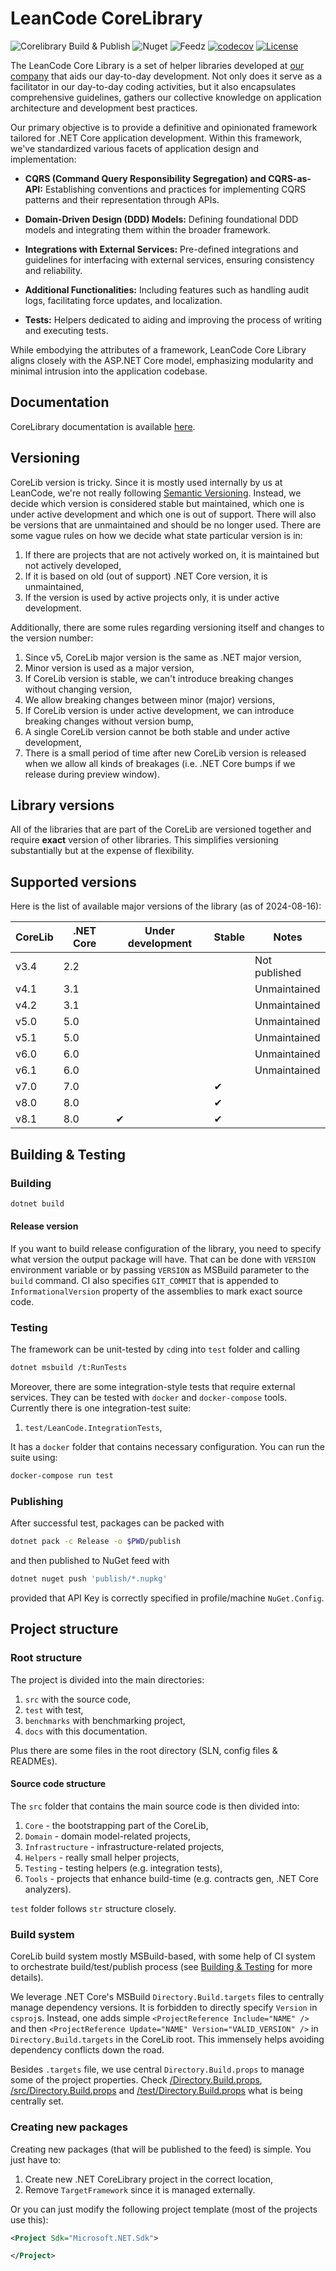 # LeanCode CoreLibrary

![Corelibrary Build & Publish](https://github.com/leancodepl/corelibrary/workflows/Corelibrary%20Build%20&%20Publish/badge.svg)
![Nuget](https://img.shields.io/nuget/vpre/LeanCode.Components)
![Feedz](https://img.shields.io/feedz/v/leancode/public/LeanCode.Components)
[![codecov](https://codecov.io/gh/leancodepl/corelibrary/branch/v5.0/graph/badge.svg?token=ROFNA3WTTD)](https://codecov.io/gh/leancodepl/corelibrary)
[![License](https://img.shields.io/badge/License-Apache_2.0-green.svg)](https://www.apache.org/licenses/LICENSE-2.0)

The LeanCode Core Library is a set of helper libraries developed at [our company](https://leancode.co/) that aids our day-to-day development. Not only does it serve as a facilitator in our day-to-day coding activities, but it also encapsulates comprehensive guidelines, gathers our collective knowledge on application architecture and development best practices.

Our primary objective is to provide a definitive and opinionated framework tailored for .NET Core application development. Within this framework, we've standardized various facets of application design and implementation:

* **CQRS (Command Query Responsibility Segregation) and CQRS-as-API:** Establishing conventions and practices for implementing CQRS patterns and their representation through APIs.

* **Domain-Driven Design (DDD) Models:** Defining foundational DDD models and integrating them within the broader framework.

* **Integrations with External Services:** Pre-defined integrations and guidelines for interfacing with external services, ensuring consistency and reliability.

* **Additional Functionalities:** Including features such as handling audit logs, facilitating force updates, and localization.

* **Tests:** Helpers dedicated to aiding and improving the process of writing and executing tests.

While embodying the attributes of a framework, LeanCode Core Library aligns closely with the ASP.NET Core model, emphasizing modularity and minimal intrusion into the application codebase.

## Documentation

CoreLibrary documentation is available [here](https://leancode-corelibrary.readthedocs.io/).

## Versioning

CoreLib version is tricky. Since it is mostly used internally by us at LeanCode, we're not really following [Semantic Versioning](http://semver.org). Instead, we decide which version is considered stable but maintained, which one is under active development and which one is out of support. There will also be versions that are unmaintained and should be no longer used. There are some vague rules on how we decide what state particular version is in:

 1. If there are projects that are not actively worked on, it is maintained but not actively developed,
 2. If it is based on old (out of support) .NET Core version, it is unmaintained,
 3. If the version is used by active projects only, it is under active development.

Additionally, there are some rules regarding versioning itself and changes to the version number:

 1. Since v5, CoreLib major version is the same as .NET major version,
 2. Minor version is used as a major version,
 3. If CoreLib version is stable, we can't introduce breaking changes without changing version,
 4. We allow breaking changes between minor (major) versions,
 5. If CoreLib version is under active development, we can introduce breaking changes without version bump,
 6. A single CoreLib version cannot be both stable and under active development,
 7. There is a small period of time after new CoreLib version is released when we allow all kinds of breakages (i.e. .NET Core bumps if we release during preview window).

## Library versions

All of the libraries that are part of the CoreLib are versioned together and require **exact** version of other libraries. This simplifies versioning substantially but at the expense of flexibility.

## Supported versions

Here is the list of available major versions of the library (as of 2024-08-16):

| CoreLib | .NET Core | Under development | Stable     | Notes             |
|---------|-----------|-------------------|------------|-------------------|
| v3.4    | 2.2       |                   |            | Not published     |
| v4.1    | 3.1       |                   |            | Unmaintained      |
| v4.2    | 3.1       |                   |            | Unmaintained      |
| v5.0    | 5.0       |                   |            | Unmaintained      |
| v5.1    | 5.0       |                   |            | Unmaintained      |
| v6.0    | 6.0       |                   |            | Unmaintained      |
| v6.1    | 6.0       |                   |            | Unmaintained      |
| v7.0    | 7.0       |                   | &#x2714;   |                   |
| v8.0    | 8.0       |                   | &#x2714;   |                   |
| v8.1    | 8.0       | &#x2714;          | &#x2714;   |                   |

## Building & Testing

### Building

```sh
dotnet build
```

#### Release version

If you want to build release configuration of the library, you need to specify what version the output package will have. That can be done with `VERSION` environment variable or by passing `VERSION` as MSBuild parameter to the `build` command. CI also specifies `GIT_COMMIT` that is appended to `InformationalVersion` property of the assemblies to mark exact source code.

### Testing

The framework can be unit-tested by `cd`ing into `test` folder and calling

```sh
dotnet msbuild /t:RunTests
```

Moreover, there are some integration-style tests that require external services. They can be tested with `docker` and `docker-compose` tools. Currently there is one integration-test suite:

 1. `test/LeanCode.IntegrationTests`,

It has a `docker` folder that contains necessary configuration. You can run the suite using:

```sh
docker-compose run test
```

### Publishing

After successful test, packages can be packed with

```sh
dotnet pack -c Release -o $PWD/publish
```

and then published to NuGet feed with

```sh
dotnet nuget push 'publish/*.nupkg'
```

provided that API Key is correctly specified in profile/machine `NuGet.Config`.

## Project structure

### Root structure

The project is divided into the main directories:

 1. `src` with the source code,
 2. `test` with test,
 3. `benchmarks` with benchmarking project,
 4. `docs` with this documentation.

Plus there are some files in the root directory (SLN, config files & READMEs).

#### Source code structure

The `src` folder that contains the main source code is then divided into:

 1. `Core` - the bootstrapping part of the CoreLib,
 2. `Domain` - domain model-related projects,
 3. `Infrastructure` - infrastructure-related projects,
 4. `Helpers` - really small helper projects,
 5. `Testing` - testing helpers (e.g. integration tests),
 6. `Tools` - projects that enhance build-time (e.g. contracts gen, .NET Core analyzers).

`test` folder follows `str` structure closely.

### Build system

CoreLib build system mostly MSBuild-based, with some help of CI system to orchestrate build/test/publish process (see [Building & Testing](./building_and_testing.md) for more details).

We leverage .NET Core's MSBuild `Directory.Build.targets` files to centrally manage dependency versions. It is forbidden to directly specify `Version` in `csproj`s. Instead, one adds simple `<ProjectReference Include="NAME" />` and then `<ProjectReference Update="NAME" Version="VALID_VERSION" />` in `Directory.Build.targets` in the CoreLib root. This immensely helps avoiding dependency conflicts down the road.

Besides `.targets` file, we use central `Directory.Build.props` to manage some of the project properties. Check [/Directory.Build.props], [/src/Directory.Build.props] and [/test/Directory.Build.props] what is being centrally set.

### Creating new packages

Creating new packages (that will be published to the feed) is simple. You just have to:

1. Create new .NET CoreLibrary project in the correct location,
2. Remove `TargetFramework` since it is managed externally.

Or you can just modify the following project template (most of the projects use this):

```xml
<Project Sdk="Microsoft.NET.Sdk">

</Project>
```

[/Directory.Build.props]: https://github.com/leancodepl/corelibrary/blob/HEAD/Directory.Build.props
[/src/Directory.Build.props]: https://github.com/leancodepl/corelibrary/blob/HEAD/src/Directory.Build.props
[/test/Directory.Build.props]: https://github.com/leancodepl/corelibrary/blob/HEAD/test/Directory.Build.props

